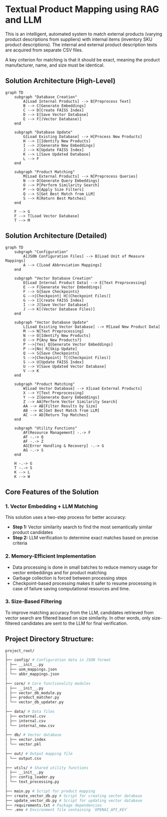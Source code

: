 # Textual Product Mapping using RAG and LLM

This is an intelligent, automated system to match external products (varying product descriptions from suppliers) with internal items (inventory SKU product descriptions). The internal and external product description texts are acquired from separate CSV files.

A key criterion for matching is that it should be exact, meaning the product manufacturer, name, and size must be identical.

## Solution Architecture (High-Level)

```mermaid
graph TD
    subgraph "Database Creation"
        A[Load Internal Products] --> B[Preprocess Text]
        B --> C[Generate Embeddings]
        C --> D[Create FAISS Index]
        D --> E[Save Vector Database]
        E --> F[(Vector Database)]
    end

    subgraph "Database Update"
        G[Load Existing Database] --> H[Process New Products]
        H --> I[Identify New Products]
        I --> J[Generate New Embeddings]
        J --> K[Update FAISS Index]
        K --> L[Save Updated Database]
        L --> F
    end

    subgraph "Product Matching"
        M[Load External Products] --> N[Preprocess Queries]
        N --> O[Generate Query Embeddings]
        O --> P[Perform Similarity Search]
        P --> Q[Apply Size Filters]
        Q --> S[Get Best Match from LLM]
        S --> R[Return Best Matches]
    end

    F --> G
    F --> T[Load Vector Database]
    T --> M
```

## Solution Architecture (Detailed)

```mermaid
graph TD
    subgraph "Configuration"
        A[JSON Configuration Files] --> B[Load Unit of Measure Mappings]
        A --> C[Load Abbreviation Mappings]
    end

    subgraph "Vector Database Creation"
        D[Load Internal Product Data] --> E[Text Preprocessing]
        E --> F[Generate Vector Embeddings]
        F --> G{Save Checkpoints}
        G -->|Checkpoint| H[(Checkpoint Files)]
        G --> I[Create FAISS Index]
        I --> J[Save Vector Database]
        J --> K[(Vector Database Files)]
    end

    subgraph "Vector Database Update"
        L[Load Existing Vector Database] --> M[Load New Product Data]
        M --> N[Text Preprocessing]
        N --> O[Identify New Products]
        O --> P{Any New Products?}
        P -->|Yes| Q[Generate Vector Embeddings]
        P -->|No| R[Skip Update]
        Q --> S{Save Checkpoints}
        S -->|Checkpoint| T[(Checkpoint Files)]
        S --> U[Update FAISS Index]
        U --> V[Save Updated Vector Database]
        V --> K
    end

    subgraph "Product Matching"
        W[Load Vector Database] --> X[Load External Products]
        X --> Y[Text Preprocessing]
        Y --> Z[Generate Query Embeddings]
        Z --> AA[Perform Vector Similarity Search]
        AA --> AB[Filter Results by Size]
        AB --> AC[Get Best Match from LLM]
        AC --> AD[Return Top Matches]
    end

    subgraph "Utility Functions"
        AF[Resource Management] -.-> F
        AF -.-> Q
        AF -.-> Z
        AG[Error Handling & Recovery] -.-> G
        AG -.-> S
    end

    H -.-> G
    T -.-> S
    K --> L
    K --> W
```

## Core Features of the Solution

### 1. Vector Embedding + LLM Matching

This solution uses a two-step process for better accuracy:

- **Step 1:** Vector similarity search to find the most semantically similar product candidates
- **Step 2:** LLM verification to determine exact matches based on precise criteria

### 2. Memory-Efficient Implementation

- Data processing is done in small batches to reduce memory usage for vector embeddings and for product matching
- Garbage collection is forced between processing steps
- Checkpoint-based processing makes it safer to resume processing in case of failure saving computational resources and time.

### 3. Size-Based Filtering

To improve matching accuracy from the LLM, candidates retrieved from vector search are filtered based on size similarity. In other words, only size-filtered candidates are sent to the LLM for final verification.

## Project Directory Structure:

```bash
project_root/
│
├── config/ # Configuration data in JSON format
│ ├── __init__.py
│ ├── uom_mappings.json
│ └── abbr_mappings.json
│
├── core/ # Core functionality modules
│ ├── __init__.py
│ ├── vector_db_module.py
│ ├── product_matcher.py
│ └── vector_db_updater.py
│
├── data/ # Data files
│ ├── external.csv
│ ├── internal.csv
│ └── internal_new.csv
│
├── db/ # Vector database
│ ├── vector.index
│ └── vector.pkl
│
├── out/ # Output mapping file
│ └── output.csv
│
├── utils/ # Shared utility functions
│ ├── __init__.py
│ ├── config_loader.py
│ └── text_processing.py
│
├── main.py # Script for product mapping
├── create_vector_db.py # Script for creating vector database
├── update_vector_db.py # Script for updating vector database
├── requirements.txt # Package dependencies
└── .env # Environment file containing `OPENAI_API_KEY`
```
